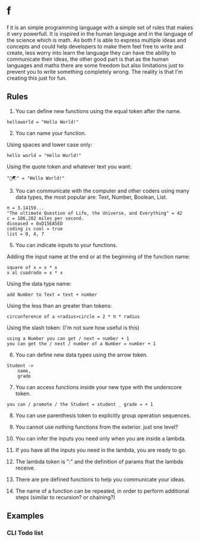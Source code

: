 # f
f it is an simple programming language with a simple set of rules that makes it very powerfulI.  It is inspired in the human language and in the language of the science which is math. As both f is able to express multiple ideas and concepts and could help developers to make them feel free to write and create, less worry into learn the language they can have the ability to communicate their ideas, the other good part is that as the human languages and maths there are some freedom but also limitations just to prevent you to write something completely wrong.
The reality is that I'm creating this just for fun.

## Rules

1. You can define new functions using the equal token after the name.

```
helloworld = "Hello World!"
```

2. You can name your function.

Using spaces and lower case only:

```
hello world = "Hello World!"
```

Using the quote token and whatever text you want:

```
"👋🌏" = "Hello World!"
```

3. You can communicate with the computer and other coders using many data types, the most popular are: Text, Number, Boolean, List.

```
π = 3.14159...
"The ultimate Question of Life, the Universe, and Everything" = 42
c = 186,282 miles per second.
diseased = 0xD15EA5ED
coding is cool = true
list = 0, 4, 7
```

5. You can indicate inputs to your functions.

Adding the input name at the end or at the beginning of the function name:

```
square of x = x * x
x al cuadrado = x * x
```

Using the data type name:

```
add Number to Text = text + number
```

Using the less than an greater than tokens:

```
circunference of a <radius>circle = 2 * π * radius
```

Using the slash token: (I'm not sure how useful is this)

```
using a Number you can get / next = number + 1
you can get the / next / number of a Number = number + 1
```


6. You can define new data types using the arrow token.

```
Student ->
    name,
    grade
```

7. You can access functions inside your new type with the underscore token.

```
you can / promote / the Student = student _ grade = + 1
```

8. You can use parenthesis token to explicitly group operation sequences.

9. You cannot use nothing functions from the exterior. just one level?

10. You can infer the inputs you need only when you are inside a lambda.

11. If you have all the inputs you need in the lambda, you are ready to go.

12. The lambda token is ":" and the definition of params that the lambda receive.

13. There are pre defined functions to help you communicate your ideas.

14. The name of a function can be repeated, in order to perform additional steps (similar to recursion? or chaining?)

## Examples

### CLI Todo list

```


```
